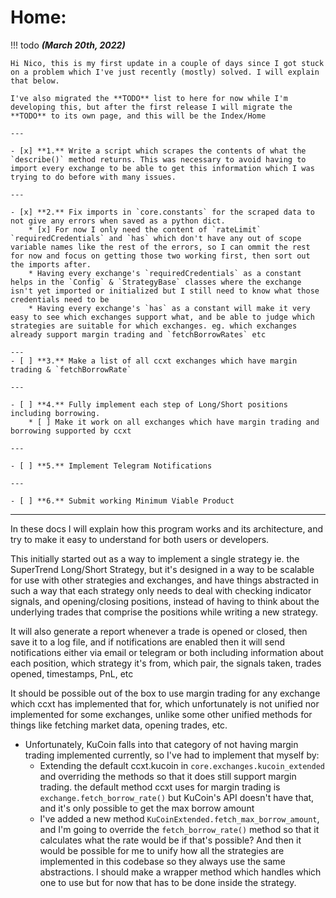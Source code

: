 # **Home:**

!!! todo 
    ***(March 20th, 2022)***

    Hi Nico, this is my first update in a couple of days since I got stuck on a problem which I've just recently (mostly) solved. I will explain that below.

    I've also migrated the **TODO** list to here for now while I'm developing this, but after the first release I will migrate the **TODO** to its own page, and this will be the Index/Home

    ---

    - [x] **1.** Write a script which scrapes the contents of what the `describe()` method returns. This was necessary to avoid having to import every exchange to be able to get this information which I was trying to do before with many issues.

    ---

    - [x] **2.** Fix imports in `core.constants` for the scraped data to not give any errors when saved as a python dict.
        * [x] For now I only need the content of `rateLimit` `requiredCredentials` and `has` which don't have any out of scope variable names like the rest of the errors, so I can ommit the rest for now and focus on getting those two working first, then sort out the imports after.
        * Having every exchange's `requiredCredentials` as a constant helps in the `Config` & `StrategyBase` classes where the exchange isn't yet imported or initialized but I still need to know what those credentials need to be
        * Having every exchange's `has` as a constant will make it very easy to see which exchanges support what, and be able to judge which strategies are suitable for which exchanges. eg. which exchanges already support margin trading and `fetchBorrowRates` etc
    
    ---
    - [ ] **3.** Make a list of all ccxt exchanges which have margin trading & `fetchBorrowRate`

    ---

    - [ ] **4.** Fully implement each step of Long/Short positions including borrowing.
        * [ ] Make it work on all exchanges which have margin trading and borrowing supported by ccxt
    
    ---

    - [ ] **5.** Implement Telegram Notifications
    
    ---

    - [ ] **6.** Submit working Minimum Viable Product



---

In these docs I will explain how this program works and its architecture, and try to make it easy to understand for
both users or developers.

This initially started out as a way to implement a single strategy ie. the SuperTrend Long/Short Strategy, but it's
designed in a way to be scalable for use with other strategies and exchanges, and have things abstracted in such a
way that each strategy only needs to deal with checking indicator signals, and opening/closing positions, instead of
having to think about the underlying trades that comprise the positions while writing a new strategy.

It will also generate a report whenever a trade is opened or closed, then save it to a log file, and if notifications
are enabled then it will send notifications either via email or telegram or both including information about each
position, which strategy it's from, which pair, the signals taken, trades opened, timestamps, PnL, etc

It should be possible out of the box to use margin trading for any exchange which ccxt has implemented that for, which
unfortunately is not unified nor implemented for some exchanges, unlike some other unified methods for things like
fetching market data, opening trades, etc.


- Unfortunately, KuCoin falls into that category of not having margin trading implemented currently, so I've had to
  implement that myself by:
  - Extending the default ccxt.kucoin in `core.exchanges.kucoin_extended` and overriding the
    methods so that it does still support margin trading. the default method ccxt uses for margin trading is
    `exchange.fetch_borrow_rate()` but KuCoin's API doesn't have that, and it's only possible to get the max borrow
    amount
  - I've added a new method `KuCoinExtended.fetch_max_borrow_amount`, and I'm going to override the
    `fetch_borrow_rate()` method so that it calculates what the rate would be if that's possible? And then it would be
    possible for me to unify how all the strategies are implemented in this codebase so they always use the same
    abstractions. I should make a wrapper method which handles which one to use but for now that has to be done inside
    the strategy.
